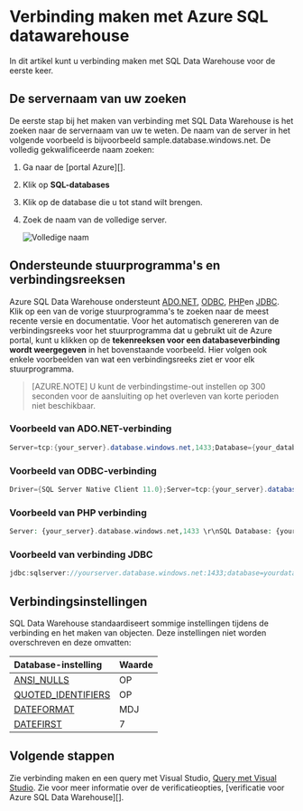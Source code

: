 <properties
   pageTitle="Verbinding maken met Azure SQL datawarehouse | Microsoft Azure"
   description="Het zoeken naar de server en de verbinding string voor uw naar Azure SQL Data Warehouse"
   services="sql-data-warehouse"
   documentationCenter="NA"
   authors="sonyam"
   manager="barbkess"
   editor=""/>

<tags
   ms.service="sql-data-warehouse"
   ms.devlang="NA"
   ms.topic="get-started-article"
   ms.tgt_pltfrm="NA"
   ms.workload="data-services"
   ms.date="09/26/2016"
   ms.author="sonyama;barbkess"/>

# <a name="connect-to-azure-sql-data-warehouse"></a>Verbinding maken met Azure SQL datawarehouse

In dit artikel kunt u verbinding maken met SQL Data Warehouse voor de eerste keer.

## <a name="find-your-server-name"></a>De servernaam van uw zoeken

De eerste stap bij het maken van verbinding met SQL Data Warehouse is het zoeken naar de servernaam van uw te weten.  De naam van de server in het volgende voorbeeld is bijvoorbeeld sample.database.windows.net. De volledig gekwalificeerde naam zoeken:

1. Ga naar de [portal Azure][].
2. Klik op **SQL-databases** 
3. Klik op de database die u tot stand wilt brengen.
4. Zoek de naam van de volledige server.

    ![Volledige naam][1]

## <a name="supported-drivers-and-connection-strings"></a>Ondersteunde stuurprogramma's en verbindingsreeksen

Azure SQL Data Warehouse ondersteunt [ADO.NET][], [ODBC][], [PHP][]en [JDBC][]. Klik op een van de vorige stuurprogramma's te zoeken naar de meest recente versie en documentatie. Voor het automatisch genereren van de verbindingsreeks voor het stuurprogramma dat u gebruikt uit de Azure portal, kunt u klikken op de **tekenreeksen voor een databaseverbinding wordt weergegeven** in het bovenstaande voorbeeld.  Hier volgen ook enkele voorbeelden van wat een verbindingsreeks ziet er voor elk stuurprogramma.

> [AZURE.NOTE] U kunt de verbindingstime-out instellen op 300 seconden voor de aansluiting op het overleven van korte perioden niet beschikbaar.

### <a name="adonet-connection-string-example"></a>Voorbeeld van ADO.NET-verbinding

```C#
Server=tcp:{your_server}.database.windows.net,1433;Database={your_database};User ID={your_user_name};Password={your_password_here};Encrypt=True;TrustServerCertificate=False;Connection Timeout=30;
```

### <a name="odbc-connection-string-example"></a>Voorbeeld van ODBC-verbinding

```C#
Driver={SQL Server Native Client 11.0};Server=tcp:{your_server}.database.windows.net,1433;Database={your_database};Uid={your_user_name};Pwd={your_password_here};Encrypt=yes;TrustServerCertificate=no;Connection Timeout=30;
```

### <a name="php-connection-string-example"></a>Voorbeeld van PHP verbinding

```PHP
Server: {your_server}.database.windows.net,1433 \r\nSQL Database: {your_database}\r\nUser Name: {your_user_name}\r\n\r\nPHP Data Objects(PDO) Sample Code:\r\n\r\ntry {\r\n   $conn = new PDO ( \"sqlsrv:server = tcp:{your_server}.database.windows.net,1433; Database = {your_database}\", \"{your_user_name}\", \"{your_password_here}\");\r\n    $conn->setAttribute( PDO::ATTR_ERRMODE, PDO::ERRMODE_EXCEPTION );\r\n}\r\ncatch ( PDOException $e ) {\r\n   print( \"Error connecting to SQL Server.\" );\r\n   die(print_r($e));\r\n}\r\n\rSQL Server Extension Sample Code:\r\n\r\n$connectionInfo = array(\"UID\" => \"{your_user_name}\", \"pwd\" => \"{your_password_here}\", \"Database\" => \"{your_database}\", \"LoginTimeout\" => 30, \"Encrypt\" => 1, \"TrustServerCertificate\" => 0);\r\n$serverName = \"tcp:{your_server}.database.windows.net,1433\";\r\n$conn = sqlsrv_connect($serverName, $connectionInfo);
```

### <a name="jdbc-connection-string-example"></a>Voorbeeld van verbinding JDBC

```Java
jdbc:sqlserver://yourserver.database.windows.net:1433;database=yourdatabase;user={your_user_name};password={your_password_here};encrypt=true;trustServerCertificate=false;hostNameInCertificate=*.database.windows.net;loginTimeout=30;
```

## <a name="connection-settings"></a>Verbindingsinstellingen

SQL Data Warehouse standaardiseert sommige instellingen tijdens de verbinding en het maken van objecten. Deze instellingen niet worden overschreven en deze omvatten:

| Database-instelling       | Waarde                        |
| :--------------------- | :--------------------------- |
| [ANSI_NULLS][]         | OP                           |
| [QUOTED_IDENTIFIERS][] | OP                           |
| [DATEFORMAT][]         | MDJ                          |
| [DATEFIRST][]          | 7                            |

## <a name="next-steps"></a>Volgende stappen

Zie verbinding maken en een query met Visual Studio, [Query met Visual Studio][]. Zie voor meer informatie over de verificatieopties, [verificatie voor Azure SQL Data Warehouse][].

<!--Articles-->
[Query met Visual Studio]: ./sql-data-warehouse-query-visual-studio.md
[Datawarehouse Azure SQL-verificatie]: ./sql-data-warehouse-authentication.md

<!--MSDN references-->
[ADO.NET]: https://msdn.microsoft.com/library/e80y5yhx(v=vs.110).aspx
[ODBC]: https://msdn.microsoft.com/library/jj730314.aspx
[PHP]: https://msdn.microsoft.com/library/cc296172.aspx?f=255&MSPPError=-2147217396
[JDBC]: https://msdn.microsoft.com/library/mt484311(v=sql.110).aspx
[ANSI_NULLS]: https://msdn.microsoft.com/library/ms188048.aspx
[QUOTED_IDENTIFIERS]: https://msdn.microsoft.com/library/ms174393.aspx
[DATEFORMAT]: https://msdn.microsoft.com/library/ms189491.aspx
[DATEFIRST]: https://msdn.microsoft.com/library/ms181598.aspx

<!--Other-->
[Azure portal]: https://portal.azure.com

<!--Image references-->
[1]: media/sql-data-warehouse-connect-overview/get-server-name.png


